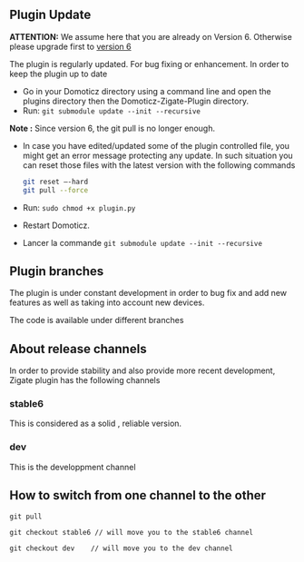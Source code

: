 ## Plugin Update

__ATTENTION:__ We assume here that you are already on Version 6. Otherwise please upgrade first to [version 6](Plugin_Version-6.md)

The plugin is regularly updated. For bug fixing or enhancement. In order to keep the plugin up to date

* Go in your Domoticz directory using a command line and open the plugins directory then the Domoticz-Zigate-Plugin directory.
* Run: `git submodule update --init --recursive`

__Note :__ Since version 6, the git pull is no longer enough.

* In case you have edited/updated some of the plugin controlled file, you might get an error message protecting any update. In such situation you can reset those files with the latest version with the following commands

  ```bash
  git reset –-hard
  git pull --force
  ```

* Run: `sudo chmod +x plugin.py`
* Restart Domoticz.

* Lancer la commande `git submodule update --init --recursive`

## Plugin branches

The plugin is under constant development in order to bug fix and add new features as well as taking into account new devices.

The code is available under different branches

## About release channels

In order to provide stability and also provide more recent development, Zigate plugin has the following channels

### stable6

This is considered as a solid , reliable version.

### dev

This is the developpment channel

## How to switch from one channel to the other

`git pull`

`git checkout stable6 // will move you to the stable6 channel`

`git checkout dev    // will move you to the dev channel`
